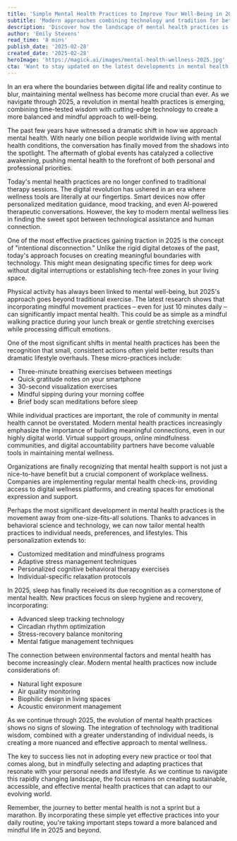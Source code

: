 ```yaml
---
title: 'Simple Mental Health Practices to Improve Your Well-Being in 2025'
subtitle: 'Modern approaches combining technology and tradition for better mental wellness'
description: 'Discover how the landscape of mental health practices is evolving in 2025, combining traditional wisdom with modern technology. Learn about micro-practices, digital wellness tools, and personalized approaches that can help improve your mental well-being in today\'s fast-paced world.'
author: 'Emily Stevens'
read_time: '8 mins'
publish_date: '2025-02-28'
created_date: '2025-02-28'
heroImage: 'https://magick.ai/images/mental-health-wellness-2025.jpg'
cta: 'Want to stay updated on the latest developments in mental health and wellness? Follow us on LinkedIn for expert insights, practical tips, and inspiring stories that can help you on your journey to better mental well-being.'
---
```


In an era where the boundaries between digital life and reality continue to blur, maintaining mental wellness has become more crucial than ever. As we navigate through 2025, a revolution in mental health practices is emerging, combining time-tested wisdom with cutting-edge technology to create a more balanced and mindful approach to well-being.

The past few years have witnessed a dramatic shift in how we approach mental health. With nearly one billion people worldwide living with mental health conditions, the conversation has finally moved from the shadows into the spotlight. The aftermath of global events has catalyzed a collective awakening, pushing mental health to the forefront of both personal and professional priorities.

Today's mental health practices are no longer confined to traditional therapy sessions. The digital revolution has ushered in an era where wellness tools are literally at our fingertips. Smart devices now offer personalized meditation guidance, mood tracking, and even AI-powered therapeutic conversations. However, the key to modern mental wellness lies in finding the sweet spot between technological assistance and human connection.

One of the most effective practices gaining traction in 2025 is the concept of "intentional disconnection." Unlike the rigid digital detoxes of the past, today's approach focuses on creating meaningful boundaries with technology. This might mean designating specific times for deep work without digital interruptions or establishing tech-free zones in your living space.

Physical activity has always been linked to mental well-being, but 2025's approach goes beyond traditional exercise. The latest research shows that incorporating mindful movement practices – even for just 10 minutes daily – can significantly impact mental health. This could be as simple as a mindful walking practice during your lunch break or gentle stretching exercises while processing difficult emotions.

One of the most significant shifts in mental health practices has been the recognition that small, consistent actions often yield better results than dramatic lifestyle overhauls. These micro-practices include:

- Three-minute breathing exercises between meetings
- Quick gratitude notes on your smartphone
- 30-second visualization exercises
- Mindful sipping during your morning coffee
- Brief body scan meditations before sleep

While individual practices are important, the role of community in mental health cannot be overstated. Modern mental health practices increasingly emphasize the importance of building meaningful connections, even in our highly digital world. Virtual support groups, online mindfulness communities, and digital accountability partners have become valuable tools in maintaining mental wellness.

Organizations are finally recognizing that mental health support is not just a nice-to-have benefit but a crucial component of workplace wellness. Companies are implementing regular mental health check-ins, providing access to digital wellness platforms, and creating spaces for emotional expression and support.

Perhaps the most significant development in mental health practices is the movement away from one-size-fits-all solutions. Thanks to advances in behavioral science and technology, we can now tailor mental health practices to individual needs, preferences, and lifestyles. This personalization extends to:

- Customized meditation and mindfulness programs
- Adaptive stress management techniques
- Personalized cognitive behavioral therapy exercises
- Individual-specific relaxation protocols

In 2025, sleep has finally received its due recognition as a cornerstone of mental health. New practices focus on sleep hygiene and recovery, incorporating:

- Advanced sleep tracking technology
- Circadian rhythm optimization
- Stress-recovery balance monitoring
- Mental fatigue management techniques

The connection between environmental factors and mental health has become increasingly clear. Modern mental health practices now include considerations of:

- Natural light exposure
- Air quality monitoring
- Biophilic design in living spaces
- Acoustic environment management

As we continue through 2025, the evolution of mental health practices shows no signs of slowing. The integration of technology with traditional wisdom, combined with a greater understanding of individual needs, is creating a more nuanced and effective approach to mental wellness.

The key to success lies not in adopting every new practice or tool that comes along, but in mindfully selecting and adapting practices that resonate with your personal needs and lifestyle. As we continue to navigate this rapidly changing landscape, the focus remains on creating sustainable, accessible, and effective mental health practices that can adapt to our evolving world.

Remember, the journey to better mental health is not a sprint but a marathon. By incorporating these simple yet effective practices into your daily routine, you're taking important steps toward a more balanced and mindful life in 2025 and beyond.